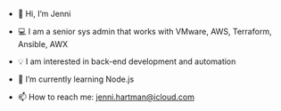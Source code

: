 - 👋  Hi, I’m Jenni
- 💻  I am a senior sys admin that works with VMware, AWS, Terraform, Ansible, AWX
- 💡  I am interested in back-end development and automation
- 🌱  I’m currently learning Node.js

- 📫  How to reach me: jenni.hartman@icloud.com

<!---
jhartmanNU/jhartmanNU is a ✨ special ✨ repository because its `README.md` (this file) appears on your GitHub profile.
You can click the Preview link to take a look at your changes.
--->
